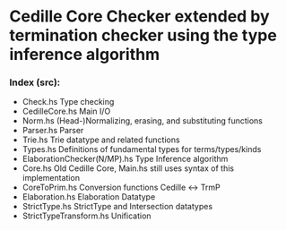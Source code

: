 # Cedille Core Checker extended by termination checker using the type inference algorithm

### Index (src):
*  Check.hs                     Type checking
*  CedilleCore.hs               Main I/O
*  Norm.hs                      (Head-)Normalizing, erasing, and substituting functions
*  Parser.hs                    Parser
*  Trie.hs                      Trie datatype and related functions
*  Types.hs                     Definitions of fundamental types for terms/types/kinds
*  ElaborationChecker(N/MP).hs  Type Inference algorithm
*  Core.hs                      Old Cedille Core, Main.hs still uses syntax of this implementation
*  CoreToPrim.hs                Conversion functions Cedille <-> TrmP       
*  Elaboration.hs               Elaboration Datatype
*  StrictType.hs                StrictType and Intersection datatypes
*  StrictTypeTransform.hs       Unification
